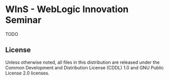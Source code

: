 WInS - WebLogic Innovation Seminar
==========

TODO

License
-----------
Unless otherwise noted, all files in this distribution are released
under the Common Development and Distribution License (CDDL) 1.0
and GNU Public License 2.0 licenses.
